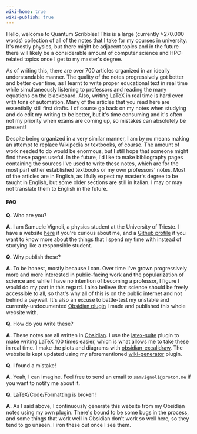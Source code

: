 ```yaml
---
wiki-home: true
wiki-publish: true
---
```

Hello, welcome to Quantum Scribbles! This is a large (currently >270.000 words) collection of all of the notes that I take for my courses in university. It's mostly physics, but there might be adjacent topics and in the future there will likely be a considerable amount of computer science and HPC-related topics once I get to my master's degree.

As of writing this, there are over 700 articles organized in an ideally understandable manner. The quality of the notes progressively got better and better over time, as I learnt to write proper educational text in real time while simultaneously listening to professors and reading the many equations on the blackboard. Also, writing LaTeX in real time is hard even with tons of automation. Many of the articles that you read here are essentially still first drafts. I of course go back on my notes when studying and do edit my writing to be better, but it's time consuming and it's often not my priority when exams are coming up, so mistakes can absolutely be present!

Despite being organized in a very similar manner, I am by no means making an attempt to replace Wikipedia or textbooks, of course. The amount of work needed to do would be enormous, but I still hope that someone might find these pages useful. In the future, I'd like to make bibliography pages containing the sources I've used to write these notes, which are for the most part either established textbooks or my own professors' notes. Most of the articles are in English, as I fully expect my master's degree to be taught in English, but some older sections are still in Italian. I may or may not translate them to English in the future.
#### FAQ
**Q.** Who are you?

**A.** I am Samuele Vignoli, a physics student at the University of Trieste. I have a website [here](https://personal-website-one-topaz-29.vercel.app/) if you're curious about me, and a [Github profile](https://github.com/D4wnstar) if you want to know more about the things that I spend my time with instead of studying like a responsible student.

**Q.** Why publish these?

**A.** To be honest, mostly because I can. Over time I've grown progressively more and more interested in public-facing work and the popularization of science and while I have no intention of becoming a professor, I figure I would do my part in this regard. I also believe that science should be freely accessible to all, so that's why all of this is on the public internet and not behind a paywall. It's also an excuse to battle-test my unstable and currently-undocumented [Obsidian plugin](https://github.com/D4wnstar/wiki-generator) I made and published this whole website with.

**Q.** How do you write these?

**A.** These notes are all written in [Obsidian](https://obsidian.md/). I use the [latex-suite](https://github.com/artisticat1/obsidian-latex-suite) plugin to make writing LaTeX 100 times easier, which is what allows me to take these in real time. I make the plots and diagrams with [obsidian-excalidraw](https://github.com/zsviczian/obsidian-excalidraw-plugin). The website is kept updated using my aforementioned [wiki-generator](https://github.com/D4wnstar/wiki-generator) plugin.

**Q.** I found a mistake!

**A.** Yeah, I can imagine. Feel free to send an email to `samvignoli@proton.me` if you want to notify me about it.

**Q.** LaTeX/Code/Formatting is broken!

**A.** As I said above, I continuously generate this website from my Obsidian notes using my own plugin. There's bound to be some bugs in the process, and some things that work well in Obsidian don't work so well here, so they tend to go unseen. I iron these out once I see them.